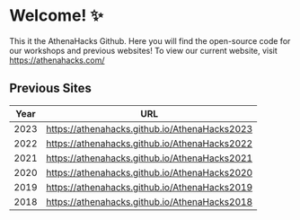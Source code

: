 # Welcome! ✨
This it the AthenaHacks Github. Here you will find the open-source code for our workshops and previous websites! To view our current website, visit https://athenahacks.com/

## Previous Sites
| Year | URL |
| - | - |
| 2023 | https://athenahacks.github.io/AthenaHacks2023 |
| 2022 | https://athenahacks.github.io/AthenaHacks2022 |
| 2021 | https://athenahacks.github.io/AthenaHacks2021 |
| 2020 | https://athenahacks.github.io/AthenaHacks2020 |
| 2019 | https://athenahacks.github.io/AthenaHacks2019 |
| 2018 | https://athenahacks.github.io/AthenaHacks2018 |
